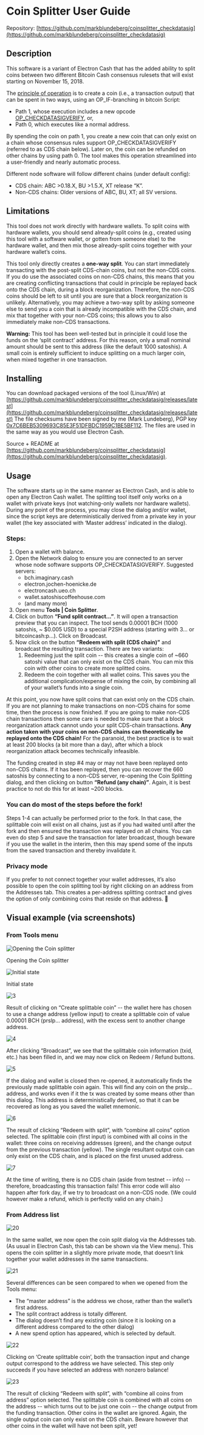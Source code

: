 # Coin Splitter User Guide

Repository: [https://github.com/markblundeberg/coinsplitter_checkdatasig](https://github.com/markblundeberg/coinsplitter_checkdatasig)

## Description
This software is a variant of Electron Cash that has the added ability to split coins between two different Bitcoin Cash consensus rulesets that will exist starting on November 15, 2018.

The [principle of operation](https://docs.google.com/document/d/12WNybIX4-l2p9Pap0XGRGwLe2DONi4IbyjD6rKnC8gU/edit) is to create a coin (i.e., a transaction output) that can be spent in two ways, using an OP_IF-branching in bitcoin Script:

 - Path 1, whose execution includes a new opcode [OP_CHECKDATASIGVERIFY](https://github.com/bitcoincashorg/bitcoincash.org/blob/master/spec/op_checkdatasig.md), or,
 - Path 0, which executes like a normal address.

By spending the coin on path 1, you create a new coin that can only exist on a chain whose consensus rules support OP_CHECKDATASIGVERIFY (referred to as CDS chain below). Later on, the coin can be refunded on other chains by using path 0. The tool makes this operation streamlined into a user-friendly and nearly automatic process.

Different node software will follow different chains (under default config):

 - CDS chain: ABC >0.18.X, BU >1.5.X, XT release “K”.
 - Non-CDS chains: Older versions of ABC, BU, XT; all SV versions.

## Limitations
This tool does not work directly with hardware wallets. To split coins with hardware wallets, you should send already-split coins (e.g., created using this tool with a software wallet, or gotten from someone else) to the hardware wallet, and then mix those already-split coins together with your hardware wallet’s coins.

This tool only directly creates a **one-way split**. You can start immediately transacting with the post-split CDS-chain coins, but not the non-CDS coins. If you do use the associated coins on non-CDS chains, this means that you are creating conflicting transactions that could in principle be replayed back onto the CDS chain, during a block reorganization. Therefore, the non-CDS coins should be left to sit until you are sure that a block reorganization is unlikely. Alternatively, you may achieve a two-way split by asking someone else to send you a coin that is already incompatible with the CDS chain, and mix that together with your non-CDS coins; this allows you to also immediately make non-CDS transactions.

**Warning:** This tool has been well-tested but in principle it could lose the funds on the ‘split contract’ address. For this reason, only a small nominal amount should be sent to this address (like the default 1000 satoshis). A small coin is entirely sufficient to induce splitting on a much larger coin, when mixed together in one transaction.


## Installing

You can download packaged versions of the tool (Linux/Win) at [https://github.com/markblundeberg/coinsplitter_checkdatasig/releases/latest](https://github.com/markblundeberg/coinsplitter_checkdatasig/releases/latest)
The file checksums have been signed by me (Mark Lundeberg), PGP key [0x7C6BEB5309693C85E3F51DFBDC1959C1BE5BF112](http://pgp.mit.edu/pks/lookup?search=0x7C6BEB5309693C85E3F51DFBDC1959C1BE5BF112&op=index). The files are used in the same way as you would use Electron Cash.

Source + README at [https://github.com/markblundeberg/coinsplitter_checkdatasig](https://github.com/markblundeberg/coinsplitter_checkdatasig).

## Usage

The software starts up in the same manner as Electron Cash, and is able to open any Electron Cash wallet. The splitting tool itself only works on a wallet with private keys (not watching-only wallets nor hardware wallets). During any point of the process, you may close the dialog and/or wallet, since the script keys are deterministically derived from a private key in your wallet (the key associated with ‘Master address’ indicated in the dialog).

### Steps:
1. Open a wallet with balance.
2. Open the Network dialog to ensure you are connected to an server whose node software supports OP_CHECKDATASIGVERIFY. Suggested servers:
    - bch.imaginary.cash
    - electron.jochen-hoenicke.de
    - electroncash.ueo.ch
    - wallet.satoshiscoffeehouse.com
    - (and many more)
3. Open menu **Tools | Coin Splitter**.
4. Click on button **“Fund split contract...”**. It will open a transaction preview that you can inspect. The tool sends 0.00001 BCH (1000 satoshis, ~ $0.005 USD) to a special P2SH address (starting with 3… or bitcoincash:p…). Click on Broadcast.
5. Now click on the button **“Redeem with split (CDS chain)”** and broadcast the resulting transaction. There are two variants:
    1. Redeeming just the split coin -- this creates a single coin of ~660 satoshi value that can only exist on the CDS chain. You can mix this coin with other coins to create more splitted coins.
    2. Redeem the coin together with all wallet coins. This saves you the additional complication/expense of mixing the coin, by combining all of your wallet’s funds into a single coin.

At this point, you now have split coins that can exist only on the CDS chain. If you are not planning to make transactions on non-CDS chains for some time, then the process is now finished. If you are going to make non-CDS chain transactions then some care is needed to make sure that a block reorganization attack cannot undo your split CDS-chain transactions. **Any action taken with your coins on non-CDS chains can theoretically be replayed onto the CDS chain!** For the paranoid, the best practice is to wait at least 200 blocks (a bit more than a day), after which a block reorganization attack becomes technically infeasible.

The funding created in step #4 may or may not have been replayed onto non-CDS chains. If it has been replayed, then you can recover the 660 satoshis by connecting to a non-CDS server, re-opening the Coin Splitting dialog, and then clicking on button **“Refund (any chain)”**. Again, it is best practice to not do this for at least ~200 blocks.

### You can do most of the steps before the fork!

Steps 1-4 can actually be performed prior to the fork. In that case, the splittable coin will exist on all chains, just as if you had waited until after the fork and then ensured the transaction was replayed on all chains. You can even do step 5 and save the transaction for later broadcast, though beware if you use the wallet in the interim, then this may spend some of the inputs from the saved transaction and thereby invalidate it.

### Privacy mode

If you prefer to not connect together your wallet addresses, it’s also possible to open the coin splitting tool by right clicking on an address from the Addresses tab. This creates a per-address splitting contract and gives the option of only combining coins that reside on that address.


## Visual example (via screenshots)

### From Tools menu

![Opening the Coin splitter](/doc/img/1-opening.png)

Opening the Coin splitter

![Initial state](/doc/img/2-initial-state.png)

Initial state

![3](/doc/img/3.png)

Result of clicking on “Create splittable coin” -- the wallet here has chosen to use a change address (yellow input) to create a splittable coin of value 0.00001 BCH (prslp… address), with the excess sent to another change address.

![4](/doc/img/4.png)

After clicking “Broadcast”, we see that the splittable coin information (txid, etc.) has been filled in, and we may now click on Redeem / Refund buttons.

![5](/doc/img/5.png)

If the dialog and wallet is closed then re-opened, it automatically finds the previously made splittable coin again. This will find any coin on the prslp… address, and works even if it the tx was created by some means other than this dialog. This address is deterministically derived, so that it can be recovered as long as you saved the wallet mnemonic.


![6](/doc/img/6.png)

The result of clicking “Redeem with split”, with “combine all coins” option selected. The splittable coin (first input) is combined with all coins in the wallet: three coins on receiving addresses (green), and the change output from the previous transaction (yellow). The single resultant output coin can only exist on the CDS chain, and is placed on the first unused address.

![7](/doc/img/7.png)

At the time of writing, there is no CDS chain (aside from testnet -- info) -- therefore, broadcasting this transaction fails! This error code will also happen after fork day, if we try to broadcast on a non-CDS node. (We could however make a refund, which is perfectly valid on any chain.)

### From Address list

![20](/doc/img/20.png)

In the same wallet, we now open the coin split dialog via the Addresses tab. (As usual in Electron Cash, this tab can be shown via the View menu). This opens the coin splitter in a slightly more private mode, that doesn’t link together your wallet addresses in the same transactions.

![21](/doc/img/21.png)

Several differences can be seen compared to when we opened from the Tools menu:

- The “master address” is the address we chose, rather than the wallet’s first address.
- The split contract address is totally different.
- The dialog doesn’t find any existing coin (since it is looking on a different address compared to the other dialog)
- A new spend option has appeared, which is selected by default.

![22](/doc/img/22.png)

Clicking on ‘Create splittable coin’, both the transaction input and change output correspond to the address we have selected. This step only succeeds if you have selected an address with nonzero balance!

![23](/doc/img/23.png)

The result of clicking “Redeem with split”, with “combine all coins from address” option selected. The splittable coin is combined with all coins on the address -- which turns out to be just one coin -- the change output from the funding transaction. Other coins in the wallet are ignored. Again, the single output coin can only exist on the CDS chain. Beware however that other coins in the wallet will have not been split, yet!

